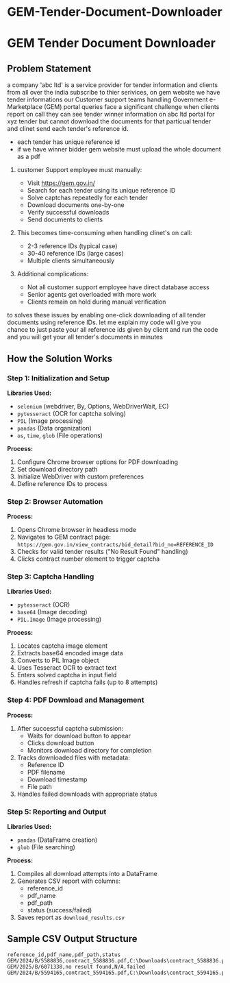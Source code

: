 # GEM-Tender-Document-Downloader

# GEM Tender Document Downloader

## Problem Statement

a company 'abc ltd' is a service provider for tender information and clients from all over the india subscribe to thier serivices, on gem website we have tender informations
our Customer support teams handling Government e-Marketplace (GEM) portal queries face a significant challenge when clients report on call they can see tender winner information on abc ltd portal for xyz tender but cannot download the documents for that particual tender and clinet send each tender's reference id.
 - each tender has unique reference id
 - if we have winner bidder gem website must upload the whole document as a pdf

1. customer Support employee must manually:
   - Visit https://gem.gov.in/
   - Search for each tender using its unique reference ID
   - Solve captchas repeatedly for each tender
   - Download documents one-by-one
   - Verify successful downloads
   - Send documents to clients

2. This becomes time-consuming when handling clinet's on call:
   - 2-3 reference IDs (typical case)
   - 30-40 reference IDs (large cases)
   - Multiple clients simultaneously

3. Additional complications:
   - Not all customer support employee have direct database access
   - Senior agents get overloaded with more work
   - Clients remain on hold during manual verification



to solves these issues by enabling one-click downloading of all tender documents using reference IDs.
let me explain my code will give you chance to just paste your all reference ids given by client and run the code and you will get your all tender's documents in minutes

## How the Solution Works

### Step 1: Initialization and Setup
**Libraries Used:**
- `selenium` (webdriver, By, Options, WebDriverWait, EC)
- `pytesseract` (OCR for captcha solving)
- `PIL` (Image processing)
- `pandas` (Data organization)
- `os`, `time`, `glob` (File operations)

**Process:**
1. Configure Chrome browser options for PDF downloading
2. Set download directory path
3. Initialize WebDriver with custom preferences
4. Define reference IDs to process

### Step 2: Browser Automation
**Process:**
1. Opens Chrome browser in headless mode
2. Navigates to GEM contract page: `https://gem.gov.in/view_contracts/bid_detail?bid_no=REFERENCE_ID`
3. Checks for valid tender results ("No Result Found" handling)
4. Clicks contract number element to trigger captcha

### Step 3: Captcha Handling
**Libraries Used:**
- `pytesseract` (OCR)
- `base64` (Image decoding)
- `PIL.Image` (Image processing)

**Process:**
1. Locates captcha image element
2. Extracts base64 encoded image data
3. Converts to PIL Image object
4. Uses Tesseract OCR to extract text
5. Enters solved captcha in input field
6. Handles refresh if captcha fails (up to 8 attempts)

### Step 4: PDF Download and Management
**Process:**
1. After successful captcha submission:
   - Waits for download button to appear
   - Clicks download button
   - Monitors download directory for completion
2. Tracks downloaded files with metadata:
   - Reference ID
   - PDF filename
   - Download timestamp
   - File path
3. Handles failed downloads with appropriate status

### Step 5: Reporting and Output
**Libraries Used:**
- `pandas` (DataFrame creation)
- `glob` (File searching)

**Process:**
1. Compiles all download attempts into a DataFrame
2. Generates CSV report with columns:
   - reference_id
   - pdf_name
   - pdf_path
   - status (success/failed)
3. Saves report as `download_results.csv`

## Sample CSV Output Structure

```csv
reference_id,pdf_name,pdf_path,status
GEM/2024/B/5588836,contract_5588836.pdf,C:\Downloads\contract_5588836.pdf,success
GEM/2025/B/6071338,no result found,N/A,failed
GEM/2024/B/5594165,contract_5594165.pdf,C:\Downloads\contract_5594165.pdf,success

